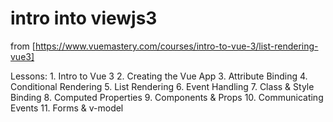 intro into viewjs3
==================

from [https://www.vuemastery.com/courses/intro-to-vue-3/list-rendering-vue3]

Lessons:
    1. Intro to Vue 3
    2. Creating the Vue App
    3. Attribute Binding
    4. Conditional Rendering
    5. List Rendering
    6. Event Handling
    7. Class & Style Binding
    8. Computed Properties
    9. Components & Props
    10. Communicating Events
    11. Forms & v-model
